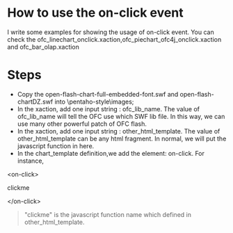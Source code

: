 # How to use the on-click event #

I write some examples for showing the usage of on-click event. You can check the ofc\_linechart\_onclick.xaction,ofc\_piechart\_ofc4j\_onclick.xaction and ofc\_bar\_olap.xaction


# Steps #


  * Copy the open-flash-chart-full-embedded-font.swf and open-flash-chartDZ.swf into \pentaho-style\images;
  * In the xaction, add one input string : ofc\_lib\_name. The value of ofc\_lib\_name will tell the OFC use which SWF lib file. In this way, we can use many other powerful patch of OFC flash.
  * In the xaction, add one input string : other\_html\_template. The value of other\_html\_template can be any html fragment. In normal, we will put the javascript function in here.
  * In the chart\_template definition,we add the element: on-click. For instance, 

&lt;on-click&gt;

clickme

&lt;/on-click&gt;


> "clickme" is the javascript function name which defined in  other\_html\_template.